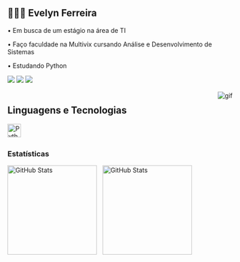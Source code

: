 ## 👩🏻‍💻 Evelyn Ferreira 

• Em busca de um estágio na área de TI

• Faço faculdade na Multivix cursando Análise e Desenvolvimento de Sistemas

• Estudando Python
 

<div> 
  <a href="https://instagram.com/evelynbferreira" target="_blank"><img src="https://img.shields.io/badge/-Instagram-%23E4405F?style=for-the-badge&logo=instagram&logoColor=white" target="_blank"></a>
  <a href = "mailto:contatoevelynbferreira@gmail.com"><img src="https://img.shields.io/badge/-Gmail-%23333?style=for-the-badge&logo=gmail&logoColor=white" target="_blank"></a>
  <a href="https://www.linkedin.com/in/evelynbferreira" target="_blank"><img src="https://img.shields.io/badge/-LinkedIn-%230077B5?style=for-the-badge&logo=linkedin&logoColor=white" target="_blank"></a> 
 
</div>
 
 <div style='display: inline_block'><br> 
  <img align='right' alt= 'gif' src='https://github.com/user-attachments/assets/9e54eb9f-6707-40d6-b54c-91e533f706fb'
   </div>

## Linguagens e Tecnologias

<img 
    align="left" 
    alt="Python" 
    title="Python"
    width="30px" 
    style="padding-right: 10px;" 
    src="https://cdn.jsdelivr.net/gh/devicons/devicon@latest/icons/python/python-original.svg" 
/>

<br/>
<br/>

###  Estatísticas

<p>
  <img 
    align="left" 
    alt="GitHub Stats" 
    height="200" 
    style="padding-right: 10px;" 
    src="https://github-readme-stats.vercel.app/api?username=evelynbferreira&show_icons=true&theme=tokyonight&include_all_commits=true&locale=pt-br" 
  />

<img 
      align="left" 
      alt="GitHub Stats" 
      height="200" 
      src="https://github-readme-stats.vercel.app/api/top-langs/?username=evelynbferreira&theme=tokyonight&layout=compact&custom_title=Tecnologias&langs_count=9" 
  />

</p>
